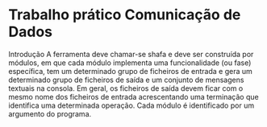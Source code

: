 # Trabalho prático Comunicação de Dados

Introdução
A ferramenta deve chamar-se shafa e deve ser construída por módulos, em que
cada módulo implementa uma funcionalidade (ou fase) específica, tem um
determinado grupo de ficheiros de entrada e gera um determinado grupo de
ficheiros de saída e um conjunto de mensagens textuais na consola. Em geral,
os ficheiros de saída devem ficar com o mesmo nome dos ficheiros de entrada
acrescentando uma terminação que identifica uma determinada operação. Cada
módulo é identificado por um argumento do programa.
